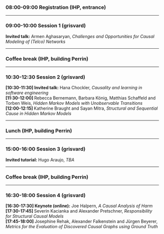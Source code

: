 <h3> 08:00-09:00 Registration (IHP, entrance) </h3><hr>

<h3> 09:00-10:00 Session 1 (grisvard) </h3>
<b>Invited talk:</b> Armen Aghasaryan, <i>Challenges and Opportunities for Causal Modeling of (Telco) Networks</i><hr>

<h3> Coffee break (IHP, building Perrin) </h3> <hr>

<h3>  10:30-12:30 Session 2 (grisvard) </h3> 
<b>[10:30-11:30] Invited talk:</b> Hana Chockler, <i>Causality and learning in software engineering</i><br>
<b>[11:30-12:00] </b> Rebecca Bernemann, Barbara König, Matthias Schaffeld and Torben Weis, <i>Hidden Markov Models with Unobservable Transitions</i><br>
<b>[12:00-12:15] </b> Katherine Braught and Sayan Mitra, <i>Structural and Sequential Cause in Hidden Markov Models</i><hr>

<h3> Lunch (IHP, building Perrin) </h3> <hr>

<h3> 15:00-16:00 Session 3 (grisvard) </h3>
<b>Invited tutorial:</b> Hugo Araujo, <i>TBA</i><hr>

<h3> Coffee break (IHP, building Perrin) </h3> <hr>

<h3> 16:30-18:00 Session 4 (grisvard) </h3>
<b>[16:30-17:30] Keynote (online):</b> Joe Halpern, <i>A Causal Analysis of Harm</i><br>
<b>[17:30-17:45] </b> Severin Kacianka and Alexander Pretschner, <i>Responsibility for Structural Causal Models</i><br>
<b>[17:45-18:00] </b> Josephine Rehak, Alexander Falkenstein and Jürgen Beyerer, <i>Metrics for the Evaluation of Discovered Causal Graphs using Ground Truth</i>

